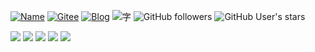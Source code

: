 [![Name](https://img.shields.io/badge/Name-Jesse%20Jin-red)](https://github.com/afrusrsc)
[![Gitee](https://img.shields.io/badge/Gitee-afrusrsc-green)](https://gitee.com/afrusrsc)
[![Blog](https://img.shields.io/badge/Blog-%E6%85%A2%E6%AD%A5%E9%81%93%E4%BA%BA-blue)](https://afrusrsc.github.io)
![字](https://img.shields.io/badge/%E5%AD%97-%E5%BF%83%E5%BF%B5-white)
![GitHub followers](https://img.shields.io/github/followers/afrusrsc)
![GitHub User's stars](https://img.shields.io/github/stars/afrusrsc)

![](https://github-profile-summary-cards.vercel.app/api/cards/profile-details?username=afrusrsc&theme=github)
![](https://github-profile-summary-cards.vercel.app/api/cards/repos-per-language?username=afrusrsc&theme=github)
![](https://github-profile-summary-cards.vercel.app/api/cards/most-commit-language?username=afrusrsc&theme=github)
![](https://github-profile-summary-cards.vercel.app/api/cards/stats?username=afrusrsc&theme=github)
![](https://github-profile-summary-cards.vercel.app/api/cards/productive-time?username=afrusrsc&theme=github)
